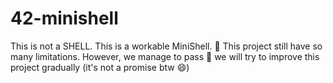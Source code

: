 # 42-minishell

This is not a SHELL. 
This is a workable MiniShell. 🍩
This project still have so many limitations. However, we manage to pass 👮
we will try to improve this project gradually (it's not a promise btw 😄)
